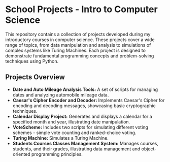 # School Projects - Intro to Computer Science

This repository contains a collection of projects developed during my introductory courses in computer science. These projects cover a wide range of topics, from data manipulation and analysis to simulations of complex systems like Turing Machines. Each project is designed to demonstrate fundamental programming concepts and problem-solving techniques using Python.

## Projects Overview

- **Date and Auto Mileage Analysis Tools:** A set of scripts for managing dates and analyzing automobile mileage data.
- **Caesar's Cipher Encoder and Decoder:** Implements Caesar's Cipher for encoding and decoding messages, showcasing basic cryptographic techniques.
- **Calendar Display Project:** Generates and displays a calendar for a specified month and year, illustrating date manipulation.
- **VoteScheme:** Includes two scripts for simulating different voting schemes - simple vote counting and ranked-choice voting.
- **Turing Machine:** Simulates a Turing Machine.
- **Students Courses Classes Management System:** Manages courses, students, and their grades, illustrating data management and object-oriented programming principles.
